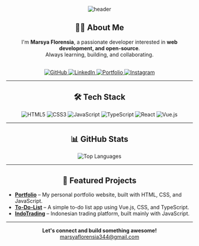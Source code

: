 <!-- Banner or GIF header-->
<p align="center">
  <img src="https://capsule-render.vercel.app/api?type=waving&color=0:6e40c9,100:52e5e7&height=200&section=header&text=Hi%20there,%20I'm%20Marsya!&fontSize=40&fontAlignY=35&desc=Welcome%20to%20my%20GitHub%20profile%20👋&descSize=20&animation=fadeIn&fontColor=ffffff" alt="header"/>
</p>

<!-- Profile Introduction -->
<h2 align="center">👨‍💻 About Me</h2>
<p align="center">
  I'm <b>Marsya Florensia</b>, a passionate developer interested in <b>web development, and open-source</b>.<br>
  Always learning, building, and collaborating.<br>
  <br>
</p>

<!-- Social Links -->
<p align="center">
  <a href="https://github.com/frezix0" target="_blank">
    <img src="https://img.shields.io/badge/-GitHub-181717?style=flat-square&logo=github&logoColor=white" alt="GitHub">
  </a>
  <a href="https://www.linkedin.com/in/marsya-florensia/" target="_blank">
    <img src="https://img.shields.io/badge/-LinkedIn-0077B5?style=flat-square&logo=linkedin&logoColor=white" alt="LinkedIn">
  </a>
  <a href="https://frezix0.github.io/Portfolio/" target="_blank">
    <img src="https://img.shields.io/badge/-Portfolio-4285F4?style=flat-square&logo=google-chrome&logoColor=white" alt="Portfolio">
  </a>
  <a href="https://instagram.com/marsya.fl" target="_blank">
    <img src="https://img.shields.io/badge/Instagram-E4405F?style=flat-square&logo=instagram&logoColor=white" alt="Instagram">
  </a>
</p>

---

<!-- Tech Stack -->
<h2 align="center">🛠️ Tech Stack</h2>
<p align="center">
  <img src="https://img.shields.io/badge/HTML5-E34F26?style=for-the-badge&logo=html5&logoColor=white" alt="HTML5"/>
  <img src="https://img.shields.io/badge/CSS3-1572B6?style=for-the-badge&logo=css3&logoColor=white" alt="CSS3"/>
  <img src="https://img.shields.io/badge/JavaScript-F7DF1E?style=for-the-badge&logo=javascript&logoColor=black" alt="JavaScript"/>
  <img src="https://img.shields.io/badge/TypeScript-3178c6?style=for-the-badge&logo=typescript&logoColor=white" alt="TypeScript"/>
  <img src="https://img.shields.io/badge/React-20232a?style=for-the-badge&logo=react&logoColor=61dafb" alt="React"/>
  <img src="https://img.shields.io/badge/Vue.js-42b883?style=for-the-badge&logo=vue.js&logoColor=white" alt="Vue.js"/>
</p>

---

<!-- GitHub Stats -->
<h2 align="center">📊 GitHub Stats</h2>
<p align="center">
  <img src="https://github-readme-stats.vercel.app/api/top-langs/?username=frezix0&layout=compact&theme=radical" alt="Top Languages" />
</p>

---

<!-- Projects or Highlights -->
<h2 align="center">🌟 Featured Projects</h2>
<ul>
  <li><a href="https://github.com/frezix0/Portfolio"><b>Portfolio</b></a> – My personal portfolio website, built with HTML, CSS, and JavaScript.</li>
  <li><a href="https://github.com/frezix0/To-Do-List"><b>To-Do-List</b></a> – A simple to-do list app using Vue.js, CSS, and TypeScript.</li>
  <li><a href="https://github.com/frezix0/IndoTrading"><b>IndoTrading</b></a> – Indonesian trading platform, built mainly with JavaScript.</li>
</ul>

---

<!-- Contact -->
<p align="center">
  <b>Let's connect and build something awesome!</b><br>
  <a href="mailto:marsyaflorensia344@gmail.com">marsyaflorensia344@gmail.com</a>
</p>
